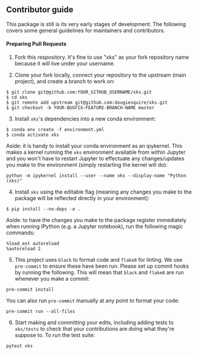 ## Contributor guide

This package is still is its very early stages of development. The following covers some general guidelines for maintainers and contributors.

#### Preparing Pull Requests
1. Fork this respository. It's fine to use "xks" as your fork repository name because it will live under your username.

2. Clone your fork locally, connect your repository to the upstream (main project), and create a branch to work on:

```
$ git clone git@github.com:YOUR_GITHUB_USERNAME/xks.git
$ cd xks
$ git remote add upstream git@github.com:dougiesquire/xks.git
$ git checkout -b YOUR-BUGFIX-FEATURE-BRANCH-NAME master
```

3. Install `xks`'s dependencies into a new conda environment:

```
$ conda env create -f environment.yml
$ conda activate xks
```

Aside: it is handy to install your conda environment as an ipykernel. This makes a kernel running the `xks` environment available from within Jupyter and you won't have to restart Jupyter to effectuate any changes/updates you make to the environment (simply restarting the kernel will do):

```
python -m ipykernel install --user --name xks --display-name "Python (xks)"
```

4. Install `xks` using the editable flag (meaning any changes you make to the package will be reflected directly in your environment):

```
$ pip install --no-deps -e .
```

Aside: to have the changes you make to the package register immediately when running IPython (e.g. a Jupyter notebook), run the following magic commands:

```
%load_ext autoreload
%autoreload 2 
```

5. This project uses `black` to format code and `flake8` for linting. We use `pre-commit` to ensure these have been run. Please set up commit hooks by running the following. This will mean that `black` and `flake8` are run whenever you make a commit:

```
pre-commit install
```

You can also run `pre-commit` manually at any point to format your code:

```
pre-commit run --all-files
 ```

6. Start making and committing your edits, including adding tests to `xks/tests` to check that your contributions are doing what they're suppose to. To run the test suite:

```
pytest xks
```
